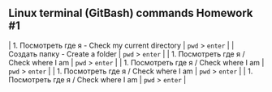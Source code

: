 ##  Linux terminal (GitBash) commands Homework #1
| 1. Посмотреть где я - Check my current directory | `pwd` > `enter` |
| Создать папку - Create a folder | `pwd` > `enter` |
| 1. Посмотреть где я / Check where I am | `pwd` > `enter` |
| 1. Посмотреть где я / Check where I am | `pwd` > `enter` |
| 1. Посмотреть где я / Check where I am | `pwd` > `enter` |
| 1. Посмотреть где я / Check where I am | `pwd` > `enter` |
